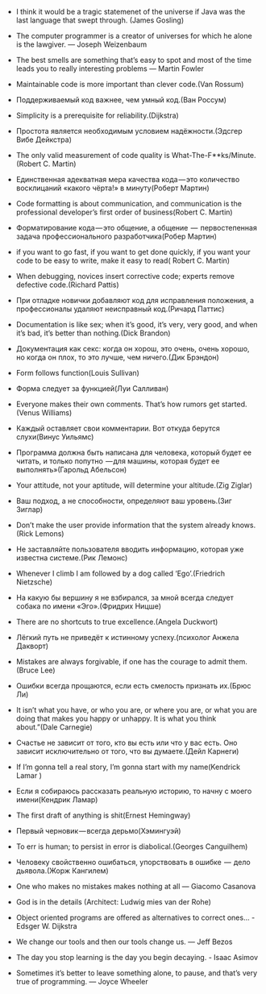 * I think it would be a tragic statemenet of the universe if Java was the last language that swept through. (James Gosling)

* The computer programmer is a creator of universes for which he alone is the lawgiver. ― Joseph Weizenbaum

* The best smells are something that’s easy to spot and most of the time leads you to really interesting problems — Martin Fowler

* Maintainable code is more important than clever code.(Van Rossum)
* Поддерживаемый код важнее, чем умный код.(Ван Россум)

* Simplicity is a prerequisite for reliability.(Dijkstra)
* Простота является необходимым условием надёжности.(Эдсгер Вибе Дейкстра)

* The only valid measurement of code quality is What-The-F**ks/Minute.(Robert C. Martin)
* Единственная адекватная мера качества кода — это количество восклицаний «какого чёрта!» в минуту(Роберт Мартин)

* Code formatting is about communication, and communication is the professional developer’s first order of business(Robert C. Martin)
* Форматирование кода — это общение, а общение  —  первостепенная задача профессионального разработчика(Робер Мартин)

* if you want to go fast, if you want to get done quickly, if you want your code to be easy to write, make it easy to read( Robert C. Martin)

* When debugging, novices insert corrective code; experts remove defective code.(Richard Pattis)
* При отладке новички добавляют код для исправления положения, а профессионалы удаляют неисправный код.(Ричард Паттис)

* Documentation is like sex; when it’s good, it’s very, very good, and when it’s bad, it’s better than nothing.(Dick Brandon)
* Документация как секс: когда он хорош, это очень, очень хорошо, но когда он плох, то это лучше, чем ничего.(Дик Брэндон)

* Form follows function(Louis Sullivan)
* Форма следует за функцией(Луи Салливан)

* Everyone makes their own comments. That’s how rumors get started.(Venus Williams)
* Каждый оставляет свои комментарии. Вот откуда берутся слухи(Винус Уильямс)

* Программа должна быть написана для человека, который будет ее читать, и только попутно  — для машины, которая будет ее выполнять»(Гарольд Абельсон)

* Your attitude, not your aptitude, will determine your altitude.(Zig Ziglar)
* Ваш подход, а не способности, определяют ваш уровень.(Зиг Зиглар)

* Don’t make the user provide information that the system already knows.(Rick Lemons)
* Не заставляйте пользователя вводить информацию, которая уже известна системе.(Рик Лемонс)

* Whenever I climb I am followed by a dog called ‘Ego’.(Friedrich Nietzsche)
* На какую бы вершину я не взбирался, за мной всегда следует собака по имени «Эго».(Фридрих Ницше)

* There are no shortcuts to true excellence.(Angela Duckwort)
* Лёгкий путь не приведёт к истинному успеху.(психолог Анжела Дакворт)

* Mistakes are always forgivable, if one has the courage to admit them. (Bruce Lee)
* Ошибки всегда прощаются, если есть смелость признать их.(Брюс Ли)

* It isn’t what you have, or who you are, or where you are, or what you are doing that makes you happy or unhappy. It is what you think about.”(Dale Carnegie)
* Счастье не зависит от того, кто вы есть или что у вас есть. Оно зависит исключительно от того, что вы думаете.(Дейл Карнеги)

* If I’m gonna tell a real story, I’m gonna start with my name(Kendrick Lamar )
* Если я собираюсь рассказать реальную историю, то начну с моего имени(Кендрик Ламар)

* The first draft of anything is shit(Ernest Hemingway)
* Первый черновик — всегда дерьмо(Хэмингуэй)

* To err is human; to persist in error is diabolical.(Georges Canguilhem)
* Человеку свойственно ошибаться, упорствовать в ошибке  —  дело дьявола.(Жорж Кангилем)

* One who makes no mistakes makes nothing at all — Giacomo Casanova

* God is in the details (Architect: Ludwig mies van der Rohe)

* Object oriented programs are offered as alternatives to correct ones… - Edsger W. Dijkstra

* We change our tools and then our tools change us. — Jeff Bezos

* The day you stop learning is the day you begin decaying. - Isaac Asimov

* Sometimes it’s better to leave something alone, to pause, and that’s very true of programming. — Joyce Wheeler
